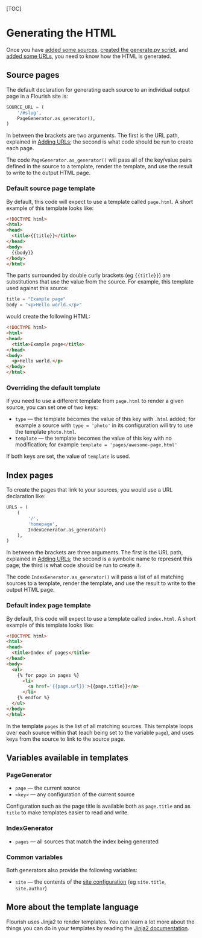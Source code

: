 [TOC]

# Generating the HTML

Once you have [added some sources](/adding-sources/),
[created the generate.py script](/generating-the-site/), and
[added some URLs](/adding-urls/), you need to know how the HTML is generated.


## Source pages

The default declaration for generating each source to an individual output
page in a Flourish site is:

```python
SOURCE_URL = (
    '/#slug',
    PageGenerator.as_generator(),
)
```

In between the brackets are two arguments. The first is the URL path, 
explained in [Adding URLs](/adding-urls/); the second is what code should be 
run to create each page.

The code `PageGenerator.as_generator()` will pass all of the key/value pairs
defined in the source to a template, render the template, and use the result
to write to the output HTML page.

### Default source page template

By default, this code will expect to use a template called `page.html`. A 
short example of this template looks like:

```html
<!DOCTYPE html>
<html>
<head>
  <title>{{title}}</title>
</head>
<body>
  {{body}}
</body>
</html>
```

The parts surrounded by double curly brackets (eg `{{title}}`) are 
substitutions that use the value from the source. For example, this template
used against this source:

```python
title = "Example page"
body = "<p>Hello world.</p>"
```

would create the following HTML:


```html
<!DOCTYPE html>
<html>
<head>
  <title>Example page</title>
</head>
<body>
  <p>Hello world.</p>
</body>
</html>
```

### Overriding the default template

If you need to use a different template from `page.html` to render a given
source, you can set one of two keys:

  * `type` — the template becomes the value of this key with `.html` added;
    for example a source with `type = 'photo'` in its configuration will try
    to use the template `photo.html`.
  * `template` — the template becomes the value of this key with no
    modification; for example `template = 'pages/awesome-page.html'`

If both keys are set, the value of `template` is used.


## Index pages

To create the pages that link to your sources, you would use a URL declaration
like:

```python
URLS = (
    (
        '/',
        'homepage',
        IndexGenerator.as_generator()
    ),
)
```

In between the brackets are three arguments. The first is the URL path,
explained in [Adding URLs](/adding-urls/); the second is a symbolic name to
represent this page; the third is what code should be run to create it.

The code `IndexGenerator.as_generator()` will pass a list of all matching
sources to a template, render the template, and use the result to write
to the output HTML page.

### Default index page template

By default, this code will expect to use a template called `index.html`. A 
short example of this template looks like:

```html
<!DOCTYPE html>
<html>
<head>
  <title>Index of pages</title>
</head>
<body>
  <ul>
    {% for page in pages %}
      <li>
        <a href='{{page.url}}'>{{page.title}}</a>
      </li>
    {% endfor %}
  </ul>
</body>
</html>
```

In the template `pages` is the list of all matching sources. This template
loops over each source within that (each being set to the variable `page`),
and uses keys from the source to link to the source page.


## Variables available in templates

### PageGenerator

  * `page` — the current source
  * `<key>` — any configuration of the current source

Configuration such as the page title is available both as `page.title` and
as `title` to make templates easier to read and write.

### IndexGenerator

  * `pages` — all sources that match the index being generated

### Common variables

Both generators also provide the following variables:

  * `site` — the contents of the [site configuration](/site-configuration/)
    (eg `site.title`, `site.author`)


## More about the template language

Flourish uses Jinja2 to render templates. You can learn a lot more about the
things you can do in your templates by reading the
[Jinja2 documentation](http://jinja.pocoo.org).
